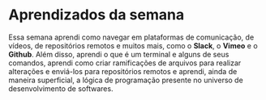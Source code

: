 # Aprendizados da semana
Essa semana aprendi como navegar em plataformas de comunicação, de vídeos, de repositórios remotos e muitos mais, como o **Slack**, o **Vimeo** e o **Github**. Além disso, aprendi o que é um terminal e alguns de seus comandos, aprendi como criar ramificações de arquivos para realizar alterações e enviá-los para repositórios remotos e aprendi, ainda de maneira superficial, a lógica de programação presente no universo de desenvolvimento de softwares.

